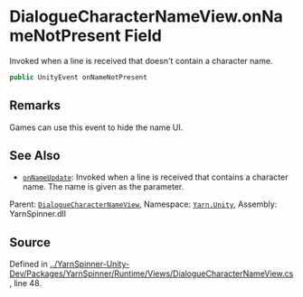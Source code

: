 # DialogueCharacterNameView.onNameNotPresent Field

Invoked when a line is received that doesn't contain a
character name.


```csharp
public UnityEvent onNameNotPresent
```
## Remarks

Games can use this event to hide the name UI.




## See Also
* [`onNameUpdate`](/api/csharp/yarn.unity/dialoguecharacternameview.onnameupdate.md): 
Invoked when a line is received that contains a character name.
The name is given as the parameter.

<div class="class-metadata">

Parent: [`DialogueCharacterNameView`](/api/csharp/yarn.unity/dialoguecharacternameview.md), Namespace: [`Yarn.Unity`](/api/csharp/yarn.unity/README.md), Assembly: YarnSpinner.dll
</div>

## Source
Defined in [../YarnSpinner-Unity-Dev/Packages/YarnSpinner/Runtime/Views/DialogueCharacterNameView.cs](https://github.com/YarnSpinnerTool/YarnSpinner-Unity//blob/develop/Runtime/Views/DialogueCharacterNameView.cs#L48), line 48.

